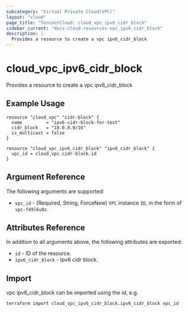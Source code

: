 ```yaml
---
subcategory: "Virtual Private Cloud(VPC)"
layout: "cloud"
page_title: "TencentCloud: cloud_vpc_ipv6_cidr_block"
sidebar_current: "docs-cloud-resources-vpc_ipv6_cidr_block"
description: |-
  Provides a resource to create a vpc ipv6_cidr_block
---
```


# cloud_vpc_ipv6_cidr_block

Provides a resource to create a vpc ipv6_cidr_block

## Example Usage

```hcl
resource "cloud_vpc" "cidr-block" {
  name         = "ipv6-cidr-block-for-test"
  cidr_block   = "10.0.0.0/16"
  is_multicast = false
}

resource "cloud_vpc_ipv6_cidr_block" "ipv6_cidr_block" {
  vpc_id = cloud_vpc.cidr-block.id
}
```

## Argument Reference

The following arguments are supported:

* `vpc_id` - (Required, String, ForceNew) `VPC` instance `ID`, in the form of `vpc-f49l6u0z`.

## Attributes Reference

In addition to all arguments above, the following attributes are exported:

* `id` - ID of the resource.
* `ipv6_cidr_block` - Ipv6 cidr block.


## Import

vpc ipv6_cidr_block can be imported using the id, e.g.

```
terraform import cloud_vpc_ipv6_cidr_block.ipv6_cidr_block vpc_id
```

